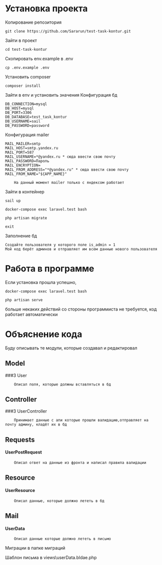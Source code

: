 # Установка проекта
Копирование репозитория

    git clone https://github.com/Sararun/test-task-kontur.git
Зайти в проект

    cd test-task-kontur
Скопировать env.example в .env

    cp .env.example .env
Установить composer

    composer install
Зайти в env и установить значения
   Конфигурация бд
    
    DB_CONNECTION=mysql
    DB_HOST=mysql
    DB_PORT=3306
    DB_DATABASE=test_task_kontur
    DB_USERNAME=sail
    DB_PASSWORD=password
    
   Конфигурация mailer
   
    MAIL_MAILER=smtp
    MAIL_HOST=smtp.yandex.ru
    MAIL_PORT=587
    MAIL_USERNAME=*@yandex.ru * сюда ввести свою почту
    MAIL_PASSWORD=Пароль
    MAIL_ENCRYPTION=
    MAIL_FROM_ADDRESS="*@yandex.ru" * сюда ввести свою почту
    MAIL_FROM_NAME="${APP_NAME}"
        
        На данный момент mailer только с яндексом работает
 
Зайти в контейнер
    
    sail up
    
    docker-compose exec laravel.test bash
    
    php artisan migrate

    exit
 Заполнение бд
    
    Создайте пользователя у которого поле is_admin = 1
    Мой код берёт админов и отправляет им всем данные нового пользователя
# Работа в программе
Если установка прошла успешно, 
    
    docker-compose exec laravel.test bash
    
    php artisan serve
больше некаких действий со стороны программиста не требуется, код работает автоматически

# Объяснение кода
Буду описывать те модули, которые создавал и редактировал

## Model

   ###3 User
 
        Описал поля, которые должны вставляться в бд

## Controller

   ###3 UserController
  
        Принимает данные с апи которые прошли валидацию,отправляет на почту админу, кладёт их в бд

## Requests
 
   #### UserPostRequest
  
        Описал ответ на данные из фронта и написал правила валидации

## Resource
 
  ####  UserResource
  
        Описал данные, которые должно лететь в бд 

## Mail

  ####  UserData
    
        Описал данные которые должно лететь в письмо

Миграции в папке миграций

Шаблон письма в views\userData.bldae.php
  


